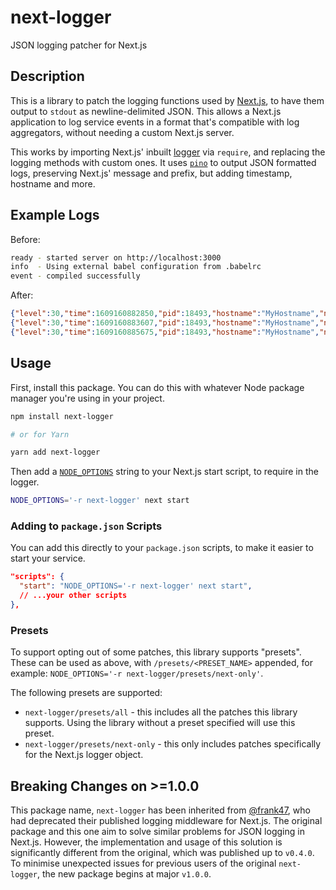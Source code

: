 # next-logger

JSON logging patcher for Next.js

## Description

This is a library to patch the logging functions used by [Next.js](https://nextjs.org/), to have them output to `stdout` as newline-delimited JSON. This allows a Next.js application to log service events in a format that's compatible with log aggregators, without needing a custom Next.js server.

This works by importing Next.js' inbuilt [logger](https://github.com/vercel/next.js/blob/canary/packages/next/build/output/log.ts) via `require`, and replacing the logging methods with custom ones. It uses [`pino`](https://github.com/pinojs/pino) to output JSON formatted logs, preserving Next.js' message and prefix, but adding timestamp, hostname and more.

## Example Logs

Before:

```sh
ready - started server on http://localhost:3000
info  - Using external babel configuration from .babelrc
event - compiled successfully
```

After:

```json
{"level":30,"time":1609160882850,"pid":18493,"hostname":"MyHostname","name":"next.js","msg":"started server on http://localhost:3000","prefix":"ready"}
{"level":30,"time":1609160883607,"pid":18493,"hostname":"MyHostname","name":"next.js","msg":"Using external babel configuration from .babelrc","prefix":"info"}
{"level":30,"time":1609160885675,"pid":18493,"hostname":"MyHostname","name":"next.js","msg":"compiled successfully","prefix":"event"}
```

## Usage

First, install this package. You can do this with whatever Node package manager you're using in your project.

```sh
npm install next-logger

# or for Yarn

yarn add next-logger
```

Then add a [`NODE_OPTIONS`](https://nextjs.org/docs/api-reference/cli) string to your Next.js start script, to require in the logger.

```sh
NODE_OPTIONS='-r next-logger' next start
```

### Adding to `package.json` Scripts

You can add this directly to your `package.json` scripts, to make it easier to start your service.

```json
"scripts": {
  "start": "NODE_OPTIONS='-r next-logger' next start",
  // ...your other scripts
},
```

### Presets

To support opting out of some patches, this library supports "presets". These can be used as above, with `/presets/<PRESET_NAME>` appended, for example: `NODE_OPTIONS='-r next-logger/presets/next-only'`.

The following presets are supported:

- `next-logger/presets/all` - this includes all the patches this library supports. Using the library without a preset specified will use this preset.
- `next-logger/presets/next-only` - this only includes patches specifically for the Next.js logger object.

## Breaking Changes on >=1.0.0

This package name, `next-logger` has been inherited from [@frank47](https://github.com/franky47), who had deprecated their published logging middleware for Next.js. The original package and this one aim to solve similar problems for JSON logging in Next.js. However, the implementation and usage of this solution is significantly different from the original, which was published up to `v0.4.0`. To minimise unexpected issues for previous users of the original `next-logger`, the new package begins at major `v1.0.0`.
